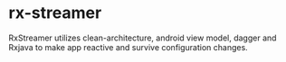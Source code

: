 # rx-streamer
RxStreamer utilizes clean-architecture, android view model, dagger and Rxjava to make app reactive and survive configuration changes.
